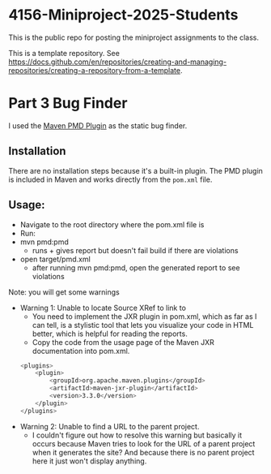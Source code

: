 # 4156-Miniproject-2025-Students
This is the public repo for posting the miniproject assignments to the class. 

This is a template repository.  See https://docs.github.com/en/repositories/creating-and-managing-repositories/creating-a-repository-from-a-template. 



# Part 3 Bug Finder
I used the [Maven PMD Plugin](https://maven.apache.org/plugins/maven-pmd-plugin/) as the static bug finder.  

## Installation  
There are no installation steps because it's a built-in plugin. The PMD plugin is included in Maven and works directly from the `pom.xml` file.  

## Usage:
- Navigate to the root directory where the pom.xml file is
- Run:
- mvn pmd:pmd
    - runs + gives report but doesn't fail build if there are violations
- open target/pmd.xml 
    - after running mvn pmd:pmd, open the generated report to see violations

Note: you will get some warnings
- Warning 1: Unable to locate Source XRef to link to
    - You need to implement the JXR plugin in pom.xml, which as far as I can tell,
    is a stylistic tool that lets you visualize your code in HTML better, which is helpful for reading the reports. 
    - Copy the code from the usage page of the Maven JXR documentation into pom.xml.
    ```bash	<reporting>
    <plugins>
        <plugin>
            <groupId>org.apache.maven.plugins</groupId>
            <artifactId>maven-jxr-plugin</artifactId>
            <version>3.3.0</version>
        </plugin>
    </plugins>
</reporting>

- Warning 2: Unable to find a URL to the parent project.
    - I couldn't figure out how to resolve this warning but basically it occurs because Maven tries to look for the URL of a parent project when it generates the site? And because there is no parent project here it just won't display anything.
